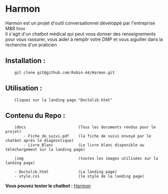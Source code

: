 # Harmon

Harmon est un projet d'outil conversationnel développé par l'entreprise M&R Inov <br>
Il s'agit d'un chatbot médical qui peut vous donner des renseignements pour vous rassurer, vous aider à remplir votre DMP et vous aiguiller dans la recherche d'un praticien

## Installation :

```
    git clone git@github.com:Robin-44/Harmon.git
```

## Utilisation :

```
    Cliquez sur la landing page "Doctolib.html"
```

## Contenu du Repo :

```
    |docs                       (Tous les documents rendus pour le projet)
        - Fiche_de_suivi.pdf    (la fiche de suivi envoyé par le chatbot après le diagnostique)
        - Livre_Blanc           (Le livre blanc disponible au téléchargement sur la landing page)

    |img                        (toutes les images utilisées sur la landing page)

    - Doctolib.html             (La landing page)
    - style.css                 (le style de la landing page)
```

**Vous pouvez tester le chatbot :** [Harmon](https://fxo.io/m/fishes-responsive-2963)
